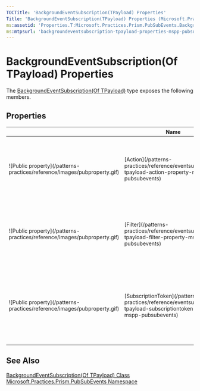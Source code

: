 ```yaml
---
TOCTitle: 'BackgroundEventSubscription(TPayload) Properties'
Title: 'BackgroundEventSubscription(TPayload) Properties (Microsoft.Practices.Prism.PubSubEvents)'
ms:assetid: 'Properties.T:Microsoft.Practices.Prism.PubSubEvents.BackgroundEventSubscription\`1'
ms:mtpsurl: 'backgroundeventsubscription-tpayload-properties-mspp-pubsubevents.md'
---
```


# BackgroundEventSubscription(Of TPayload) Properties

The [BackgroundEventSubscription(Of TPayload)](/patterns-practices/reference/backgroundeventsubscription-tpayload-class-mspp-pubsubevents) type exposes the following members.

## Properties

<table>
<colgroup>
<col width="33%" />
<col width="33%" />
<col width="33%" />
</colgroup>
<thead>
<tr class="header">
<th> </th>
<th>Name</th>
<th>Description</th>
</tr>
</thead>
<tbody>
<tr class="odd">
<td>![Public property](/patterns-practices/reference/images/pubproperty.gif)</td>
<td>[Action](/patterns-practices/reference/eventsubscription-tpayload-action-property-mspp-pubsubevents)</td>
<td><div class="summary">
Gets the target [Action(Of T)](http://msdn.microsoft.com/en-us/library/018hxwa8) that is referenced by the [IDelegateReference](/patterns-practices/reference/idelegatereference-interface-mspp-pubsubevents).
</div>
(Inherited from [EventSubscription(Of TPayload)](/patterns-practices/reference/eventsubscription-tpayload-class-mspp-pubsubevents).)</td>
</tr>
<tr class="even">
<td>![Public property](/patterns-practices/reference/images/pubproperty.gif)</td>
<td>[Filter](/patterns-practices/reference/eventsubscription-tpayload-filter-property-mspp-pubsubevents)</td>
<td><div class="summary">
Gets the target [Predicate(Of T)](http://msdn2.microsoft.com/en-us/library/bfcke1bz) that is referenced by the [IDelegateReference](/patterns-practices/reference/idelegatereference-interface-mspp-pubsubevents).
</div>
(Inherited from [EventSubscription(Of TPayload)](/patterns-practices/reference/eventsubscription-tpayload-class-mspp-pubsubevents).)</td>
</tr>
<tr class="odd">
<td>![Public property](/patterns-practices/reference/images/pubproperty.gif)</td>
<td>[SubscriptionToken](/patterns-practices/reference/eventsubscription-tpayload-subscriptiontoken-property-mspp-pubsubevents)</td>
<td><div class="summary">
Gets or sets a [SubscriptionToken](/patterns-practices/reference/eventsubscription-tpayload-subscriptiontoken-property-mspp-pubsubevents) that identifies this [IEventSubscription](https://msdn.microsoft.com/en-us/library/dn736140(v=pandp.50)).
</div>
(Inherited from [EventSubscription(Of TPayload)](/patterns-practices/reference/eventsubscription-tpayload-class-mspp-pubsubevents).)</td>
</tr>
</tbody>
</table>

## See Also

[BackgroundEventSubscription(Of TPayload) Class](/patterns-practices/reference/backgroundeventsubscription-tpayload-class-mspp-pubsubevents)<br/>
[Microsoft.Practices.Prism.PubSubEvents Namespace](/patterns-practices/reference/mspp-pubsubevents-namespace)<br/>